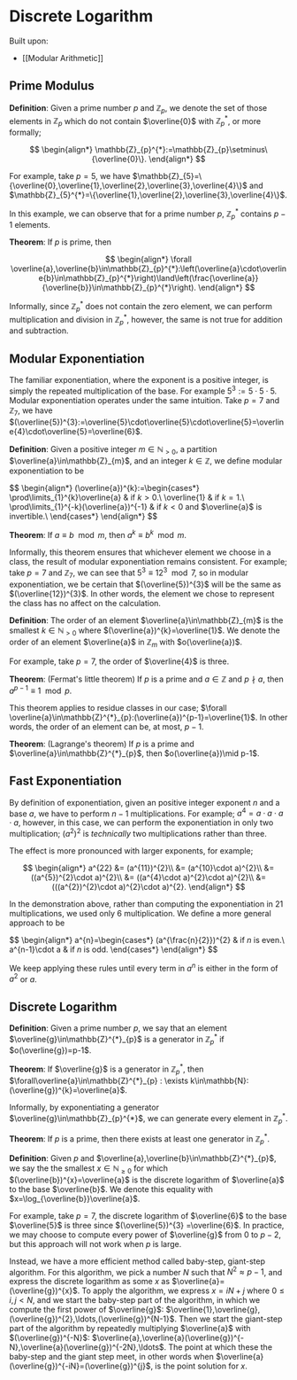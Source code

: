 # Discrete Logarithm

Built upon:
- [[Modular Arithmetic]]

## Prime Modulus

**Definition**: Given a prime number $p$ and  $\mathbb{Z}_{p}$, we denote the set of those elements in $\mathbb{Z}_{p}$ which do not contain $\overline{0}$ with $\mathbb{Z}^{*}_{p}$, or more formally;

$$
\begin{align*}
\mathbb{Z}_{p}^{*}:=\mathbb{Z}_{p}\setminus\{\overline{0}\}.
\end{align*}
$$

For example, take $p=5$, we have $\mathbb{Z}_{5}=\{\overline{0},\overline{1},\overline{2},\overline{3},\overline{4}\}$ and $\mathbb{Z}_{5}^{*}=\{\overline{1},\overline{2},\overline{3},\overline{4}\}$. 

In this example, we can observe that for a prime number $p$, $\mathbb{Z}_{p}^{*}$ contains $p-1$ elements.

**Theorem**: If $p$ is prime, then 

$$
\begin{align*}
\forall \overline{a},\overline{b}\in\mathbb{Z}_{p}^{*}:\left(\overline{a}\cdot\overline{b}\in\mathbb{Z}_{p}^{*}\right)\land\left(\frac{\overline{a}}{\overline{b}}\in\mathbb{Z}_{p}^{*}\right).
\end{align*}
$$

Informally, since $\mathbb{Z}_{p}^{*}$ does not contain the zero element, we can perform multiplication and division in $\mathbb{Z}_{p}^{*}$, however, the same is not true for addition and subtraction.

## Modular Exponentiation

The familiar exponentiation, where the exponent is a positive integer, is simply the repeated multiplication of the base. For example $5^{3}:=5\cdot5\cdot5$. Modular exponentiation operates under the same intuition. Take $p=7$ and $\mathbb{Z}_{7}$, we have $(\overline{5})^{3}:=\overline{5}\cdot\overline{5}\cdot\overline{5}=\overline{4}\cdot\overline{5}=\overline{6}$.

**Definition**: Given a positive integer $m\in\mathbb{N}_{\gt0}$, a partition $\overline{a}\in\mathbb{Z}_{m}$, and an integer $k\in\mathbb{Z}$, we define modular exponentiation to be

$$
\begin{align*}
(\overline{a})^{k}:=\begin{cases*}
\prod\limits_{1}^{k}\overline{a} & if $k\gt0$.\\
\overline{1} & if $k=1$.\\
\prod\limits_{1}^{-k}(\overline{a})^{-1} & if $k\lt0$ and $\overline{a}$ is invertible.\\
\end{cases*}
\end{align*}
$$

**Theorem**: If $a\equiv b\mod m$, then $a^{k}\equiv b^{k}\mod m$. 

Informally, this theorem ensures that whichever element we choose in  a class, the result of modular exponentiation remains consistent. For example; take $p=7$ and $\mathbb{Z}_{7}$, we can see that $5^{3}\equiv 12^{3}\mod7$, so in modular exponentiation, we be certain that $(\overline{5})^{3}$ will be the same as $(\overline{12})^{3}$. In other words, the element we chose to represent the class has no affect on the calculation.

**Definition**: The order of an element $\overline{a}\in\mathbb{Z}_{m}$ is the smallest $k\in\mathbb{N}_{\gt0}$ where $(\overline{a})^{k}=\overline{1}$. We denote the order of an element $\overline{a}$ in $\mathbb{Z}_{m}$ with $o(\overline{a})$.

For example, take $p=7$, the order of $\overline{4}$ is three.

**Theorem**: (Fermat's little theorem) If $p$ is a prime and $a\in\mathbb{Z}$ and $p\nmid a$, then $a^{p-1}\equiv 1\mod p$.

This theorem applies to residue classes in our case; $\forall \overline{a}\in\mathbb{Z}^{*}_{p}:(\overline{a})^{p-1}=\overline{1}$. In other words, the order of an element can be, at most, $p-1$.

**Theorem**: (Lagrange's theorem) If $p$ is a prime and $\overline{a}\in\mathbb{Z}^{*}_{p}$, then $o(\overline{a})\mid p-1$.

## Fast Exponentiation

By definition of exponentiation, given an positive integer exponent $n$ and a base $a$, we have to perform $n-1$ multiplications. For example; $a^{4}=a\cdot a\cdot a\cdot a$, however, in this case, we can perform the exponentiation in only two multiplication; $(a^{2})^{2}$ is *technically* two multiplications rather than three.

The effect is more pronounced with larger exponents, for example;

$$
\begin{align*}
a^{22} &= (a^{11})^{2}\\
&= (a^{10}\cdot a)^{2}\\
&= ((a^{5})^{2}\cdot a)^{2}\\
&= ((a^{4}\cdot a)^{2}\cdot a)^{2}\\
&= (((a^{2})^{2}\cdot a)^{2}\cdot a)^{2}.
\end{align*}
$$

In the demonstration above, rather than computing the exponentiation in  21 multiplications, we used only 6 multiplication. We define a more general approach to be

$$
\begin{align*}
a^{n}=\begin{cases*}
(a^{\frac{n}{2}})^{2} & if $n$ is even.\\
a^{n-1}\cdot a & if $n$ is odd.
\end{cases*}
\end{align*}
$$

We keep applying these rules until every term in $a^{n}$ is either in the form of $a^{2}$ or $a$.

## Discrete Logarithm

**Definition**: Given a prime number $p$, we say that an element $\overline{g}\in\mathbb{Z}^{*}_{p}$ is a generator in $\mathbb{Z}_{p}^{*}$ if $o(\overline{g})=p-1$.

**Theorem**: If $\overline{g}$ is a generator in $\mathbb{Z}_{p}^{*}$, then $\forall\overline{a}\in\mathbb{Z}^{*}_{p} : \exists k\in\mathbb{N}:(\overline{g})^{k}=\overline{a}$.

Informally, by exponentiating a generator $\overline{g}\in\mathbb{Z}_{p}^{*}$, we can generate every element in $\mathbb{Z}_{p}^{*}$.

**Theorem**: If $p$ is a prime, then there exists at least one generator in $\mathbb{Z}_{p}^{*}$.

**Definition**: Given $p$ and $\overline{a},\overline{b}\in\mathbb{Z}^{*}_{p}$, we say the the smallest $x\in\mathbb{N}_{\ge0}$ for which $(\overline{b})^{x}=\overline{a}$ is the discrete logarithm of $\overline{a}$ to the base $\overline{b}$. We denote this equality with $x=\log_{\overline{b}}\overline{a}$.

For example, take $p=7$, the discrete logarithm of $\overline{6}$ to the base $\overline{5}$ is three since $(\overline{5})^{3} =\overline{6}$. In practice, we may choose to compute every power of $\overline{g}$ from $0$ to $p-2$, but this approach will not work when $p$ is large. 

Instead, we have a more efficient method called baby-step, giant-step algorithm. For this algorithm, we pick a number $N$ such that $N^{2}\approx p-1$, and express the discrete logarithm as some $x$ as $\overline{a}=(\overline{g})^{x}$. To apply the algorithm, we express $x=iN+j$ where $0\le i,j\lt N$, and we start the baby-step part of the algorithm, in which we compute the first power of $\overline{g}$: $\overline{1},\overline{g},(\overline{g})^{2},\ldots,(\overline{g})^{N-1}$. Then we start the giant-step part of the algorithm by repeatedly multiplying $\overline{a}$ with $(\overline{g})^{-N}$: $\overline{a},\overline{a}(\overline{g})^{-N},\overline{a}(\overline{g})^{-2N},\ldots$. The point at which these the baby-step and the giant step meet, in other words when $\overline{a}(\overline{g})^{-iN}=(\overline{g})^{j}$, is the point solution for $x$.